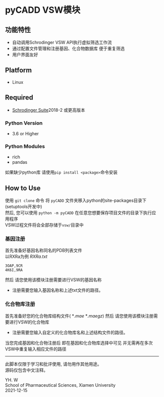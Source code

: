 pyCADD VSW模块
==============

## 功能特性
* 自动调用Schrodinger VSW API执行虚拟筛选工作流
* 通过配置文件管理和注册基因、化合物数据库 便于重复筛选
* 用户界面友好
  
## Platform  

* Linux  

## Required

* [Schrodinger Suite](https://www.schrodinger.com/)2018-2 或更高版本
  
### Python Version  

* 3.6 or Higher  

### Python Modules  

* rich
* pandas
  
如果缺少python库 请使用`pip install <package>`命令安装

## How to Use
使用 `git clone` 命令 将 `pyCADD` 文件夹移入python的site-packages目录下 (setuptools开发中)  
然后, 您可以使用 `python -m pyCADD` 在任意您想要保存项目文件的目录下执行应用程序  
VSW过程文件将会全部存储于`vsw/`目录中

### 基因注册  

首先准备好基因名称同名的PDB列表文件  
以RXRa为例  *RXRa.txt*

    3OAP,9CR
    4K6I,9RA

然后 请您使用该模块注册需要进行VSW的基因名称  

* 注册需要您输入基因名称和上述txt文件的路径。

### 化合物库注册  

首先准备好您的化合物库结构文件( **.mae* **.maegz*)
然后 请您使用该模块注册需要进行VSW的化合物库  

* 注册需要您输入自定义的化合物库名和上述结构文件的路径。

当您完成基因和化合物注册后 即在基因和化合物库选择中可见 并无需再在多次VSW中重复输入相应文件的路径
  
* * *
此脚本仅限于学习和批评使用, 请勿用作其他用途。  
源码仅包含中文注释。

YH. W  
School of Pharmaceutical Sciences, Xiamen University  
2021-12-15
